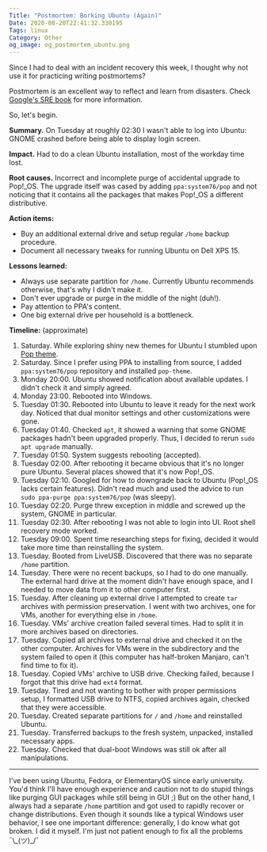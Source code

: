 ```yaml
---
Title: "Postmortem: Borking Ubuntu (Again)"
Date: 2020-08-20T22:41:32.330195
Tags: linux
Category: Other
og_image: og_postmortem_ubuntu.png
---
```


Since I had to deal with an incident recovery this week, I thought why not use it for practicing writing postmortems?

Postmortem is an excellent way to reflect and learn from disasters. Check [Google's SRE book](https://landing.google.com/sre/sre-book/chapters/postmortem-culture/) for more information.

So, let's begin.

**Summary.** On Tuesday at roughly 02:30 I wasn't able to log into Ubuntu: GNOME crashed before being able to display login screen.

**Impact.** Had to do a clean Ubuntu installation, most of the workday time lost.

**Root causes.** Incorrect and incomplete purge of accidental upgrade to Pop!_OS. The upgrade itself was cased by adding `ppa:system76/pop` and not noticing that it contains all the packages that makes Pop!_OS a different distributive.

**Action items:**

- Buy an additional external drive and setup regular `/home` backup procedure.
- Document all necessary tweaks for running Ubuntu on Dell XPS 15.

**Lessons learned:**

- Always use separate partition for `/home`. Currently Ubuntu recommends otherwise, that's why I didn't make it.
- Don't ever upgrade or purge in the middle of the night (duh!).
- Pay attention to PPA's content.
- One big external drive per household is a bottleneck.


**Timeline:** (approximate)

1. Saturday. While exploring shiny new themes for Ubuntu I stumbled upon [Pop theme](https://github.com/pop-os/gtk-theme).
2. Saturday. Since I prefer using PPA to installing from source, I added `ppa:system76/pop` repository and installed `pop-theme`.
3. Monday 20:00. Ubuntu showed notification about available updates. I didn't check it and simply agreed.
4. Monday 23:00. Rebooted into Windows.
5. Tuesday 01:30. Rebooted into Ubuntu to leave it ready for the next work day. Noticed that dual monitor settings and other customizations were gone.
6. Tuesday 01:40. Checked `apt`, it showed a warning that some GNOME packages hadn't been upgraded properly. Thus, I decided to rerun `sudo apt upgrade` manually. 
7. Tuesday 01:50. System suggests rebooting (accepted).
8. Tuesday 02:00. After rebooting it became obvious that it's no longer pure Ubuntu. Several places showed that it's now Pop!_OS. 
9. Tuesday 02:10. Googled for how to downgrade back to Ubuntu (Pop!_OS lacks certain features). Didn't read much and used the advice to run `sudo ppa-purge ppa:system76/pop` (was sleepy). 
10. Tuesday 02:20. Purge threw exception in middle and screwed up the system, GNOME in particular.
11. Tuesday 02:30. After rebooting I was not able to login into UI. Root shell recovery mode worked.
12. Tuesday 09:00. Spent time researching steps for fixing, decided it would take more time than reinstalling the system.
13. Tuesday. Booted from LiveUSB. Discovered that there was no separate `/home` partition. 
14. Tuesday. There were no recent backups, so I had to do one manually. The external hard drive at the moment didn't have enough space, and I needed to move data from it to other computer first.
15. Tuesday. After cleaning up external drive I attempted to create `tar` archives with permission preservation. I went with two archives, one for VMs, another for everything else in `/home`.
16. Tuesday. VMs' archive creation failed several times. Had to split it in more archives based on directories.
17. Tuesday. Copied all archives to external drive and checked it on the other computer. Archives for VMs were in the subdirectory and the system failed to open it (this computer has half-broken Manjaro, can't find time to fix it).
18. Tuesday. Copied VMs' archive to USB drive. Checking failed, because I forgot that this drive had `ext4` format. 
19. Tuesday. Tired and not wanting to bother with proper permissions setup, I formatted USB drive to NTFS, copied archives again, checked that they were accessible.
20. Tuesday. Created separate partitions for `/` and `/home` and reinstalled Ubuntu.
21. Tuesday. Transferred backups to the fresh system, unpacked, installed necessary apps.
22. Tuesday. Checked that dual-boot Windows was still ok after all manipulations.


---

I've been using Ubuntu, Fedora, or ElementaryOS since early university. You'd think I'll have enough experience and caution not to do stupid things like purging GUI packages while still being in GUI ;) But on the other hand, I always had a separate `/home` partition and got used to rapidly recover or change distributions. Even though it sounds like a typical Windows user behavior, I see one important difference: generally, I do know what got broken. I did it myself. I'm just not patient enough to fix all the problems ¯\\_(ツ)\_/¯